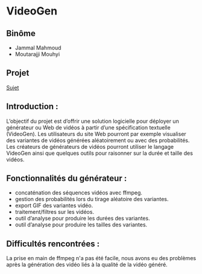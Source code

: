 # VideoGen

## Binôme 

* Jammal Mahmoud
* Moutarajji Mouhyi


## Projet

[Sujet](https://docs.google.com/document/d/1_PBrBHf9irX9g8LcRIlRNAVC08lXCZNp3w8dWrpFIPg/edit#)

## Introduction :

L’objectif du projet est d’offrir une solution logicielle pour déployer un générateur ou
Web de vidéos à partir d’une spécification textuelle (VideoGen). Les utilisateurs
du site Web pourront par exemple visualiser des variantes de vidéos générées aléatoirement ou
avec des probabilités. Les créateurs de générateurs de vidéos pourront utiliser le langage
VideoGen ainsi que quelques outils pour raisonner sur la durée et taille des vidéos.

## Fonctionnalités du générateur : 
  * concaténation des séquences vidéos avec ffmpeg. 
  * gestion des probabilités lors du tirage aléatoire des variantes. 
  * export GIF des variantes vidéo.
  * traitement/filtres sur les vidéos.
  * outil d’analyse pour produire les durées des variantes.
  * outil d’analyse pour produire les tailles des variantes.

## Difficultés rencontrées : 

La prise en main de ffmpeg n'a pas été facile, nous avons eu des problèmes après la génération des vidéo liés à la qualité de la vidéo généré. 
